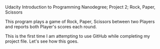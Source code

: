 Udacity Introduction to Programming Nanodegree; Project 2; Rock, Paper, Scissors

This program plays a game of Rock, Paper, Scissors between two Players and reports both Player's scores each round.

This is the first time I am attempting to use GitHub while completing my project file. Let's see how this goes. 
